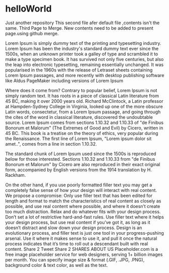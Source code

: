 # helloWorld
Just another repository
This second file afer default file ,contents isn't the same.
Third Page to Merge.
New contents need to be added to present page.using github merge.

Lorem Ipsum is simply dummy text of the printing and typesetting industry. Lorem Ipsum has been the industry's standard dummy text ever since the 1500s, when an unknown printer took a galley of type and scrambled it to make a type specimen book. It has survived not only five centuries, but also the leap into electronic typesetting, remaining essentially unchanged. It was popularised in the 1960s with the release of Letraset sheets containing Lorem Ipsum passages, and more recently with desktop publishing software like Aldus PageMaker including versions of Lorem Ipsum

Where does it come from?
Contrary to popular belief, Lorem Ipsum is not simply random text. It has roots in a piece of classical Latin literature from 45 BC, making it over 2000 years old. Richard McClintock, a Latin professor at Hampden-Sydney College in Virginia, looked up one of the more obscure Latin words, consectetur, from a Lorem Ipsum passage, and going through the cites of the word in classical literature, discovered the undoubtable source. Lorem Ipsum comes from sections 1.10.32 and 1.10.33 of "de Finibus Bonorum et Malorum" (The Extremes of Good and Evil) by Cicero, written in 45 BC. This book is a treatise on the theory of ethics, very popular during the Renaissance. The first line of Lorem Ipsum, "Lorem ipsum dolor sit amet..", comes from a line in section 1.10.32.

The standard chunk of Lorem Ipsum used since the 1500s is reproduced below for those interested. Sections 1.10.32 and 1.10.33 from "de Finibus Bonorum et Malorum" by Cicero are also reproduced in their exact original form, accompanied by English versions from the 1914 translation by H. Rackham.

On the other hand, if you use poorly formatted filler text you may get a completely false sense of how your design will interact with real content. We propose a compromise: Only use filler text that has been edited for length and format to match the characteristics of real content as closely as possible, and use real content where possible, and where it doesn’t create too much distraction. Relax and do whatever fits with your design process. Don’t set a lot of restrictive hard-and-fast rules. Use filler text where it helps your design process, but use real content if you’ve got it, as long as it doesn’t distract and slow down your design process. Design is an evolutionary process, and filler text is just one tool in your progress-pushing arsenal. Use it where it makes sense to use it, and pull it once the natural process indicates that it’s time to roll out a descendant built with real content. Share 2 Tweet Share 2 SHARES ABOUT US Placeholder.com is a free image placeholder service for web designers, serving 1+ billion images per month. You can specify image size & format (.GIF, .JPG, .PNG), background color & text color, as well as the text. 
